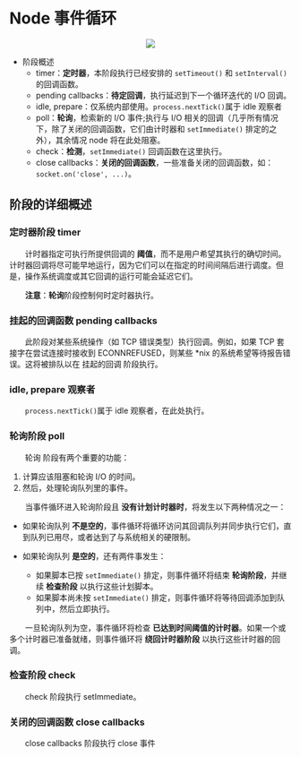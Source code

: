 # Node 事件循环

<div align="center">
  <img src="https://github.com/TanYJie/Technology-Stack/blob/master/Node/image/Node事件循环.png"/>
</div>

* 阶段概述
  * timer：**定时器**，本阶段执行已经安排的 `setTimeout()` 和 `setInterval()` 的回调函数。
  * pending callbacks：**待定回调**，执行延迟到下一个循环迭代的 I/O 回调。
  * idle, prepare：仅系统内部使用。`process.nextTick()`属于 idle 观察者
  * poll：**轮询**，检索新的 I/O 事件;执行与 I/O 相关的回调（几乎所有情况下，除了关闭的回调函数，它们由计时器和 `setImmediate()` 排定的之外），其余情况 node 将在此处阻塞。
  * check：**检测**，`setImmediate()` 回调函数在这里执行。
  * close callbacks：**关闭的回调函数**，一些准备关闭的回调函数，如：`socket.on('close', ...)`。

## 阶段的详细概述

### 定时器阶段 timer  

　　计时器指定可执行所提供回调的 **阈值**，而不是用户希望其执行的确切时间。计时器回调将尽可能早地运行，因为它们可以在指定的时间间隔后进行调度。但是，操作系统调度或其它回调的运行可能会延迟它们。
  
　　**注意**：**轮询**阶段控制何时定时器执行。
  
### 挂起的回调函数 pending callbacks
　　此阶段对某些系统操作（如 TCP 错误类型）执行回调。例如，如果 TCP 套接字在尝试连接时接收到 ECONNREFUSED，则某些 \*nix 的系统希望等待报告错误。这将被排队以在 挂起的回调 阶段执行。
  
### idle, prepare 观察者
　　`process.nextTick()`属于 idle 观察者，在此处执行。

### 轮询阶段 poll
　　轮询 阶段有两个重要的功能：

  1. 计算应该阻塞和轮询 I/O 的时间。
  2. 然后，处理轮询队列里的事件。

　　当事件循环进入轮询阶段且 **没有计划计时器时**，将发生以下两种情况之一：

  * 如果轮询队列 **不是空的**，事件循环将循环访问其回调队列并同步执行它们，直到队列已用尽，或者达到了与系统相关的硬限制。

  * 如果轮询队列 **是空的**，还有两件事发生：
    * 如果脚本已按 `setImmediate()` 排定，则事件循环将结束 **轮询阶段**，并继续 **检查阶段** 以执行这些计划脚本。
    * 如果脚本尚未按 `setImmediate()` 排定，则事件循环将等待回调添加到队列中，然后立即执行。

　　一旦轮询队列为空，事件循环将检查 **已达到时间阈值的计时器**。如果一个或多个计时器已准备就绪，则事件循环将 **绕回计时器阶段** 以执行这些计时器的回调。

### 检查阶段 check
　　check 阶段执行 setImmediate。
  
### 关闭的回调函数 close callbacks
　　close callbacks 阶段执行 close 事件
  

